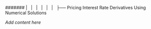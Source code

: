####### |   |   |   |   |   |   ├── Pricing Interest Rate Derivatives Using Numerical Solutions

*Add content here*